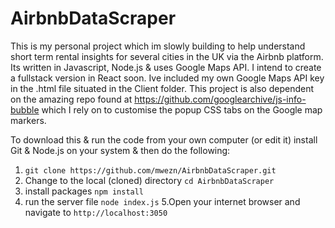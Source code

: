 # AirbnbDataScraper
This is my personal project which im slowly building to help understand short term rental insights for several cities in the UK via the Airbnb platform. 
Its written in Javascript, Node.js & uses Google Maps API. I intend to create a fullstack version in React soon.
Ive included my own Google Maps API key in the .html file situated in the Client folder. 
This project is also dependent on the amazing repo found at https://github.com/googlearchive/js-info-bubble 
which I rely on to customise the popup CSS tabs on the Google map markers.

To download this & run the code from your own computer (or edit it) install Git & Node.js on your system & then do the following:

1. ```git clone https://github.com/mwezn/AirbnbDataScraper.git ```
2. Change to the local (cloned) directory ```cd AirbnbDataScraper```
3. install packages ```npm install```
4. run the server file ```node index.js```
5.Open your internet browser and navigate to ```http://localhost:3050```

